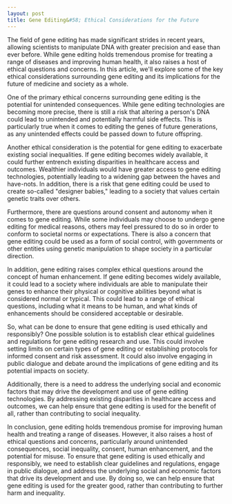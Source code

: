 ```yaml
---
layout: post
title: Gene Editing&#58; Ethical Considerations for the Future
---
```


The field of gene editing has made significant strides in recent years, allowing scientists to manipulate DNA with greater precision and ease than ever before. While gene editing holds tremendous promise for treating a range of diseases and improving human health, it also raises a host of ethical questions and concerns. In this article, we'll explore some of the key ethical considerations surrounding gene editing and its implications for the future of medicine and society as a whole.

One of the primary ethical concerns surrounding gene editing is the potential for unintended consequences. While gene editing technologies are becoming more precise, there is still a risk that altering a person's DNA could lead to unintended and potentially harmful side effects. This is particularly true when it comes to editing the genes of future generations, as any unintended effects could be passed down to future offspring.

Another ethical consideration is the potential for gene editing to exacerbate existing social inequalities. If gene editing becomes widely available, it could further entrench existing disparities in healthcare access and outcomes. Wealthier individuals would have greater access to gene editing technologies, potentially leading to a widening gap between the haves and have-nots. In addition, there is a risk that gene editing could be used to create so-called "designer babies," leading to a society that values certain genetic traits over others.

Furthermore, there are questions around consent and autonomy when it comes to gene editing. While some individuals may choose to undergo gene editing for medical reasons, others may feel pressured to do so in order to conform to societal norms or expectations. There is also a concern that gene editing could be used as a form of social control, with governments or other entities using genetic manipulation to shape society in a particular direction.

In addition, gene editing raises complex ethical questions around the concept of human enhancement. If gene editing becomes widely available, it could lead to a society where individuals are able to manipulate their genes to enhance their physical or cognitive abilities beyond what is considered normal or typical. This could lead to a range of ethical questions, including what it means to be human, and what kinds of enhancements should be considered acceptable or desirable.

So, what can be done to ensure that gene editing is used ethically and responsibly? One possible solution is to establish clear ethical guidelines and regulations for gene editing research and use. This could involve setting limits on certain types of gene editing or establishing protocols for informed consent and risk assessment. It could also involve engaging in public dialogue and debate around the implications of gene editing and its potential impacts on society.

Additionally, there is a need to address the underlying social and economic factors that may drive the development and use of gene editing technologies. By addressing existing disparities in healthcare access and outcomes, we can help ensure that gene editing is used for the benefit of all, rather than contributing to social inequality.

In conclusion, gene editing holds tremendous promise for improving human health and treating a range of diseases. However, it also raises a host of ethical questions and concerns, particularly around unintended consequences, social inequality, consent, human enhancement, and the potential for misuse. To ensure that gene editing is used ethically and responsibly, we need to establish clear guidelines and regulations, engage in public dialogue, and address the underlying social and economic factors that drive its development and use. By doing so, we can help ensure that gene editing is used for the greater good, rather than contributing to further harm and inequality.
